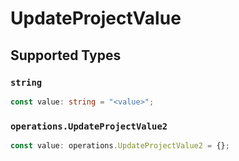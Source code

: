 # UpdateProjectValue


## Supported Types

### `string`

```typescript
const value: string = "<value>";
```

### `operations.UpdateProjectValue2`

```typescript
const value: operations.UpdateProjectValue2 = {};
```

